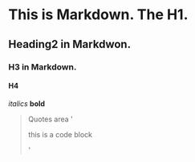 # This is Markdown. The H1.
## Heading2 in Markdwon.
### H3 in Markdown.
#### H4 

*italics*
**bold**
> Quotes area
'<p> this is a code block </p>
'
